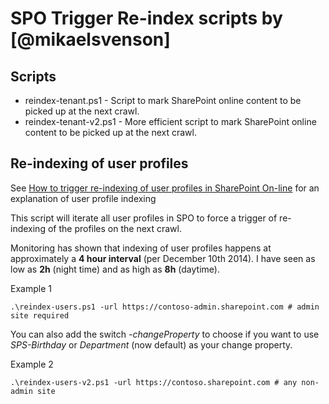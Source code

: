 # SPO Trigger Re-index scripts by [@mikaelsvenson]
## Scripts
- reindex-tenant.ps1 - Script to mark SharePoint online content to be picked up at the next crawl.
- reindex-tenant-v2.ps1 - More efficient script to mark SharePoint online content to be picked up at the next crawl.

## Re-indexing of user profiles
See [How to trigger re-indexing of user profiles in SharePoint On-line] for an explanation of user profile indexing

This script will iterate all user profiles in SPO to force a trigger of re-indexing of the profiles on the next crawl.

Monitoring has shown that indexing of user profiles happens
at approximately a **4 hour interval** (per December 10th 2014). I have seen as low as **2h** (night time) and as high as **8h** (daytime).

Example 1

    .\reindex-users.ps1 -url https://contoso-admin.sharepoint.com # admin site required

You can also add the switch *-changeProperty* to choose if you want to use *SPS-Birthday* or *Department* (now default) as your change property.

Example 2

    .\reindex-users-v2.ps1 -url https://contoso.sharepoint.com # any non-admin site

[How to trigger re-indexing of user profiles in SharePoint On-line]:http://techmikael.blogspot.com/2014/12/how-to-trigger-re-indexing-of-user.html
